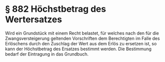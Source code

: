 # § 882 Höchstbetrag des Wertersatzes
Wird ein Grundstück mit einem Recht belastet, für welches nach den für die Zwangsversteigerung geltenden Vorschriften dem Berechtigten im Falle des Erlöschens durch den Zuschlag der Wert aus dem Erlös zu ersetzen ist, so kann der Höchstbetrag des Ersatzes bestimmt werden. Die Bestimmung bedarf der Eintragung in das Grundbuch.